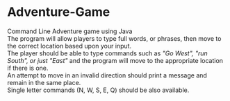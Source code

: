 # Adventure-Game
Command Line Adventure game using Java <br>
The program will allow players to type full words, or phrases, then move to the correct location based upon your input.<br>
The player should be able to type commands such as <i>"Go West", "run South", or just "East"</i> and the program will move to the appropriate location if there is one.<br>
An attempt to move in an invalid direction should print a message and remain in the same place.<br>
Single letter commands (N, W, S, E, Q) should be also available.
